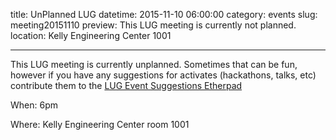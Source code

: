 title: UnPlanned LUG
datetime: 2015-11-10 06:00:00
category: events
slug: meeting20151110
preview: This LUG meeting is currently not planned.
location: Kelly Engineering Center 1001

---

This LUG meeting is currently unplanned. Sometimes that can be fun, however
if you have any suggestions for activates (hackathons, talks, etc) contribute
them to the [LUG Event Suggestions
Etherpad](http://etherpad.osuosl.org/osulug-event-suggestions)


When: 6pm

Where: Kelly Engineering Center room 1001

